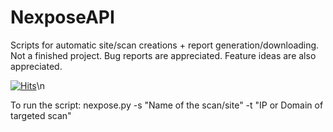 # NexposeAPI
Scripts for automatic site/scan creations + report generation/downloading.
Not a finished project.
Bug reports are appreciated.
Feature ideas are also appreciated.

[![Hits](https://hits.seeyoufarm.com/api/count/incr/badge.svg?url=https%3A%2F%2Fgithub.com%2FKarolisJasad%2Fnexpose_python_api_sites_scans_reports&count_bg=%2379C83D&title_bg=%23555555&icon=&icon_color=%23E7E7E7&title=PAGE+VIEWS&edge_flat=false)](https://hits.seeyoufarm.com)\n

To run the script: nexpose.py -s "Name of the scan/site" -t "IP or Domain of targeted scan"

